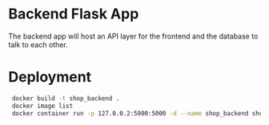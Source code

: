 # Backend Flask App

The backend app will host an API layer for the frontend and the database to talk to each other. 

# Deployment
```bash
 docker build -t shop_backend .
 docker image list
 docker container run -p 127.0.0.2:5000:5000 -d --name shop_backend shop_backend

